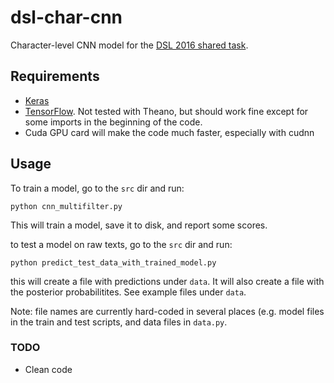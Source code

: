 # dsl-char-cnn
Character-level CNN model for the [DSL 2016 shared task](http://ttg.uni-saarland.de/vardial2016/dsl2016.html).

## Requirements
* [Keras](https://keras.io)
* [TensorFlow](https://www.tensorflow.org). Not tested with Theano, but should work fine except for some imports in the beginning of the code. 
* Cuda GPU card will make the code much faster, especially with cudnn

## Usage
To train a model, go to the `src` dir and run:
```
python cnn_multifilter.py
```
This will train a model, save it to disk, and report some scores.

to test a model on raw texts, go to the `src` dir and run:
```
python predict_test_data_with_trained_model.py
```
this will create a file with predictions under `data`. It will also create a file with the posterior probabilitites. See example files under `data`. 

Note: file names are currently hard-coded in several places (e.g. model files in the train and test scripts, and data files in `data.py`.

### TODO
* Clean code

